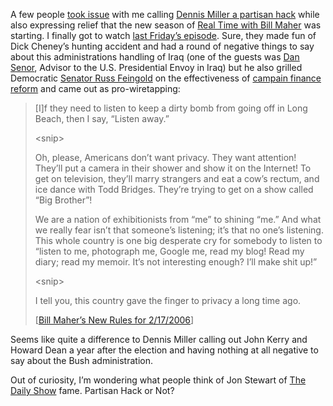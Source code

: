 A few people [took
issue](http://devhawk.net/CommentView,guid,1a9e0102-c263-4226-b1cb-e076c94cf6bc.aspx)
with me calling [Dennis Miller a partisan
hack](http://devhawk.net/2006/02/11/dennis-miller-has-jumped-the-shark/) while
also expressing relief that the new season of [Real Time with Bill
Maher](http://www.hbo.com/billmaher) was starting. I finally got to
watch [last Friday’s
episode](http://www.hbo.com/billmaher/episode/2006_02_17_ep67.html).
Sure, they made fun of Dick Cheney’s hunting accident and had a round of
negative things to say about this administrations handling of Iraq (one
of the guests was [Dan
Senor](http://www.whitehouse.gov/government/senor-bio.html), Advisor to
the U.S. Presidential Envoy in Iraq) but he also grilled Democratic
[Senator Russ Feingold](http://www.russfeingold.org/) on the
effectiveness of [campain finance
reform](http://www.russfeingold.org/cfr.php) and came out as
pro-wiretapping:

> [I]f they need to listen to keep a dirty bomb from going off in Long
> Beach, then I say, “Listen away.”
>
> \<snip\>
>
> Oh, please, Americans don’t want privacy. They want attention! They’ll
> put a camera in their shower and show it on the Internet! To get on
> television, they’ll marry strangers and eat a cow’s rectum, and ice
> dance with Todd Bridges. They’re trying to get on a show called “Big
> Brother”!
>
> We are a nation of exhibitionists from “me” to shining “me.” And what
> we really fear isn’t that someone’s listening; it’s that no one’s
> listening. This whole country is one big desperate cry for somebody to
> listen to “listen to me, photograph me, Google me, read my blog! Read
> my diary; read my memoir. It’s not interesting enough? I’ll make shit
> up!”
>
> \<snip\>
>
> I tell you, this country gave the finger to privacy a long time ago.
>
> [[Bill Maher’s New Rules for
> 2/17/2006](http://www.hbo.com/billmaher/new_rules/20060217.html)]

Seems like quite a difference to Dennis Miller calling out John Kerry
and Howard Dean a year after the election and having nothing at all
negative to say about the Bush administration.

Out of curiosity, I’m wondering what people think of Jon Stewart of [The
Daily
Show](http://www.comedycentral.com/shows/the_daily_show/index.jhtml)
fame. Partisan Hack or Not?
